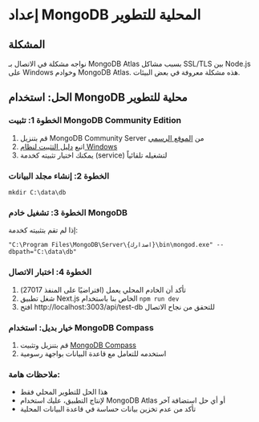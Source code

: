 # إعداد MongoDB المحلية للتطوير

## المشكلة
نواجه مشكلة في الاتصال بـ MongoDB Atlas بسبب مشاكل SSL/TLS بين Node.js على Windows وخوادم MongoDB Atlas. هذه مشكلة معروفة في بعض البيئات.

## الحل: استخدام MongoDB محلية للتطوير

### الخطوة 1: تثبيت MongoDB Community Edition
1. قم بتنزيل MongoDB Community Server من [الموقع الرسمي](https://www.mongodb.com/try/download/community)
2. اتبع [دليل التثبيت لنظام Windows](https://www.mongodb.com/docs/manual/tutorial/install-mongodb-on-windows/)
3. يمكنك اختيار تثبيته كخدمة (service) لتشغيله تلقائياً

### الخطوة 2: إنشاء مجلد البيانات
```
mkdir C:\data\db
```

### الخطوة 3: تشغيل خادم MongoDB
إذا لم تقم بتثبيته كخدمة:
```
"C:\Program Files\MongoDB\Server\{اصدارك}\bin\mongod.exe" --dbpath="C:\data\db"
```

### الخطوة 4: اختبار الاتصال
1. تأكد أن الخادم المحلي يعمل (افتراضيًا على المنفذ 27017)
2. شغل تطبيق Next.js الخاص بنا باستخدام `npm run dev`
3. افتح http://localhost:3003/api/test-db للتحقق من نجاح الاتصال

### خيار بديل: استخدام MongoDB Compass
1. قم بتنزيل وتثبيت [MongoDB Compass](https://www.mongodb.com/try/download/compass)
2. استخدمه للتعامل مع قاعدة البيانات بواجهة رسومية

### ملاحظات هامة:
- هذا الحل للتطوير المحلي فقط
- لإنتاج التطبيق، عليك استخدام MongoDB Atlas أو أي حل استضافة آخر
- تأكد من عدم تخزين بيانات حساسة في قاعدة البيانات المحلية 